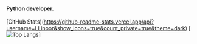 #### Python developer.

[GitHub Stats)(https://github-readme-stats.vercel.app/api?username=LLinoor&show_icons=true&count_private=true&theme=dark)
[![Top Langs](https://github-readme-stats.vercel.app/api/top-langs/?username=LLinoor&layout=compact&theme=dark)]
